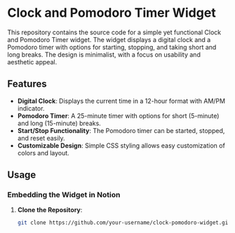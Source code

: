 # Clock and Pomodoro Timer Widget

This repository contains the source code for a simple yet functional Clock and Pomodoro Timer widget. The widget displays a digital clock and a Pomodoro timer with options for starting, stopping, and taking short and long breaks. The design is minimalist, with a focus on usability and aesthetic appeal.

## Features

- **Digital Clock**: Displays the current time in a 12-hour format with AM/PM indicator.
- **Pomodoro Timer**: A 25-minute timer with options for short (5-minute) and long (15-minute) breaks.
- **Start/Stop Functionality**: The Pomodoro timer can be started, stopped, and reset easily.
- **Customizable Design**: Simple CSS styling allows easy customization of colors and layout.

## Usage

### Embedding the Widget in Notion

1. **Clone the Repository**:
   ```bash
   git clone https://github.com/your-username/clock-pomodoro-widget.git
